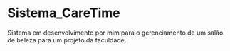 # Sistema_CareTime

Sistema em desenvolvimento por mim para o gerenciamento de um salão de beleza para um projeto da faculdade.

